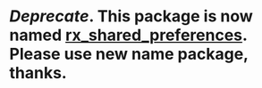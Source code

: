 
# _**Deprecate**_. **This package is now named [rx_shared_preferences](https://pub.dartlang.org/packages/rx_shared_preferences)**. Please use new name package, thanks.
